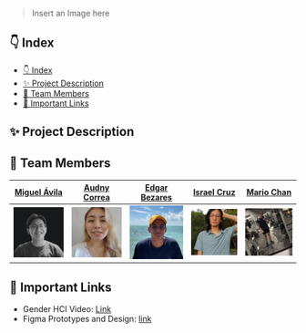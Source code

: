 > Insert an Image here

## 👇 Index

- [👇 Index](#-index)
- [✨ Project Description](#-project-description)
- [👥 Team Members](#-team-members)
- [🔗 Important Links](#-important-links)

## ✨ Project Description

## 👥 Team Members

| [Miguel Ávila](https://github.com/migueravila) | [Audny Correa](https://github.com/Audny738) | [Edgar Bezares](https://github.com/edgarbezares) | [Israel Cruz](https://github.com/VanillaICe-jpg) | [Mario Chan](https://github.com/MarioJChanZurita) |
| ---------------------------------------------- | ------------------------------------------- | ------------------------------------------------ | ------------------------------------------------ | ------------------------------------------------- |
| <img src="assets/int1.png" >                   | <img src="assets/int2.png">                 | <img src="assets/int3.png">                      | <img src="assets/int4.png">                      | <img src="assets/int5.png">                       |

## 🔗 Important Links

- Gender HCI Video: [Link](https://www.youtube.com/watch?v=rfJKmPEEbW8)
- Figma Prototypes and Design: [link](https://www.figma.com/file/gaBNXWxGpDeeKRgYx9s2wp/Hybideo?node-id=0%3A1)